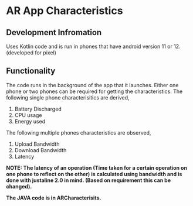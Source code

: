 # AR App Characteristics

## Development Infromation
Uses Kotlin code and is run in phones that have android version 11 or 12. (developed for pixel)

## Functionality
The code runs in the background of the app that it launches. Either one phone or two phones can be required for getting the characteristics.
The following single phone characterisitics are derived,
1. Battery Discharged
2. CPU usage
3. Energy used

The following multiple phones characteristics are observed,
1. Upload Bandwidth
2. Download Bandwidth
3. Latency


**NOTE: The latency of an operation (Time taken for a certain operation on one phone to reflect on the other) is calculated using bandwidth and is done with justaline 2.0 in mind. (Based on requirement this can be changed).**

**The JAVA code is in ARCharacterisits.**
